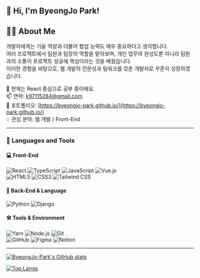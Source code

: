 ## 👋 Hi, I'm ByeongJo Park!

## 🧑‍💻 About Me

개발자에게는 기술 역량과 더불어 협업 능력도 매우 중요하다고 생각합니다.  
여러 프로젝트에서 팀원과 팀장의 역할을 맡아보며, 개인 업무의 완성도뿐 아니라 팀원과의 소통이 프로젝트 성공에 핵심이라는 것을 배웠습니다.  
이러한 경험을 바탕으로, 웹 개발의 전문성과 팀워크를 갖춘 개발자로 꾸준히 성장하겠습니다.

🌱 현재는 React 중심으로 공부 중이에요.  
📫 연락: k97115284@gmail.com  
💼 포트폴리오: [https://byeongjo-park.github.io/](https://byeongjo-park.github.io/)  
💡 관심 분야: 웹 개발 / Front-End


---

### 🧰 Languages and Tools

#### 💻 Front-End  
![React](https://img.shields.io/badge/React-61DAFB?style=flat-square&logo=react&logoColor=black)
![TypeScript](https://img.shields.io/badge/TypeScript-3178C6?style=flat-square&logo=typescript&logoColor=white)
![JavaScript](https://img.shields.io/badge/JavaScript-F7DF1E?style=flat-square&logo=javascript&logoColor=black)
![Vue.js](https://img.shields.io/badge/Vue.js-4FC08D?style=flat-square&logo=vue.js&logoColor=white)  
![HTML5](https://img.shields.io/badge/HTML5-E34F26?style=flat-square&logo=html5&logoColor=white)
![CSS3](https://img.shields.io/badge/CSS3-1572B6?style=flat-square&logo=css3&logoColor=white)
![Tailwind CSS](https://img.shields.io/badge/Tailwind_CSS-06B6D4?style=flat-square&logo=tailwind-css&logoColor=white)

#### 🐍 Back-End & Language  
![Python](https://img.shields.io/badge/Python-3776AB?style=flat-square&logo=python&logoColor=white)
![Django](https://img.shields.io/badge/Django-092E20?style=flat-square&logo=django&logoColor=white)

#### 🛠 Tools & Environment  
![Yarn](https://img.shields.io/badge/Yarn-2C8EBB?style=flat-square&logo=yarn&logoColor=white)
![Node.js](https://img.shields.io/badge/Node.js-339933?style=flat-square&logo=node.js&logoColor=white)
![Git](https://img.shields.io/badge/Git-F05032?style=flat-square&logo=git&logoColor=white)  
![GitHub](https://img.shields.io/badge/GitHub-181717?style=flat-square&logo=github&logoColor=white)
![Figma](https://img.shields.io/badge/Figma-F24E1E?style=flat-square&logo=figma&logoColor=white)
![Notion](https://img.shields.io/badge/Notion-000000?style=flat-square&logo=notion&logoColor=white)



---

[![ByeongJo-Park's GitHub stats](https://github-readme-stats.vercel.app/api?username=ByeongJo-Park&show_icons=true&include_all_commits=true&count_private=true&theme=synthwave)](https://github.com/anuraghazra/github-readme-stats)

[![Top Langs](https://github-readme-stats.vercel.app/api/top-langs/?username=ByeongJo-Park&layout=compact&theme=synthwave)](https://github.com/anuraghazra/github-readme-stats)
